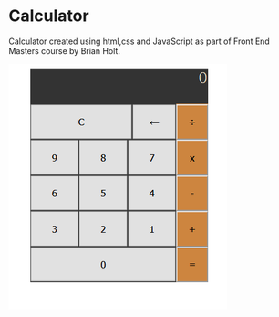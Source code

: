 # Calculator

Calculator created using html,css and JavaScript as part of Front End Masters course by Brian Holt.

![Calculator](https://github.com/Sneha-Santhosh/Calculator/blob/main/images/Screenshot_2021-01-04%20Sneha's%20Calculator.png)
